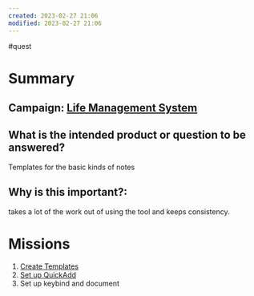 ```yaml
---
created: 2023-02-27 21:06 
modified: 2023-02-27 21:06
---
```

#quest 
# Summary
## Campaign: [Life Management System](Life%20Management%20System.md)

## What is the intended product or question to be answered? 
Templates for the basic kinds of notes

## Why is this important?:
takes a lot of the work out of using the tool and keeps consistency.

# Missions
1. [Create Templates](Create%20Templates.md)
2. [Set up QuickAdd](Set%20up%20QuickAdd.md)
3. Set up keybind and document